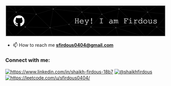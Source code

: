 
[![GitHub Header](./github-header-image.png)](https://github.com/sfirdous/sfirdous)


<!-- <img align="right" alt="Coding" width="350" src="https://media.tenor.com/il5brbite04AAAAi/garfield-typing-garfield.gif">
-->


- 📫 How to reach me **sfirdous0404@gmail.com**



<h3 align="left">Connect with me:</h3>
<p align="left">
<a href="https://www.linkedin.com/in/shaikh-firdous-18b7" target="blank"><img align="center" src="https://raw.githubusercontent.com/rahuldkjain/github-profile-readme-generator/master/src/images/icons/Social/linked-in-alt.svg" alt="https://www.linkedin.com/in/shaikh-firdous-18b7" height="30" width="40" /></a>
<a href="https://www.kaggle.com/shaikhfirdous" target="blank"><img align="center" src="https://raw.githubusercontent.com/rahuldkjain/github-profile-readme-generator/master/src/images/icons/Social/kaggle.svg" alt="@shaikhfirdous" height="30" width="40" /></a>
<a href="https://leetcode.com/u/sfirdous0404/" target="blank"><img align="center" src="https://raw.githubusercontent.com/rahuldkjain/github-profile-readme-generator/master/src/images/icons/Social/leet-code.svg" alt="https://leetcode.com/u/sfirdous0404/" height="30" width="40" /></a>
</p>



 
 








